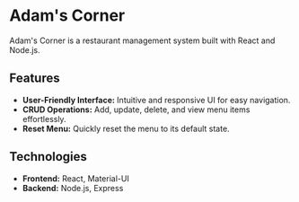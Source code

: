 # Adam's Corner

Adam's Corner is a restaurant management system built with React and Node.js.

## Features

- **User-Friendly Interface:** Intuitive and responsive UI for easy navigation.
- **CRUD Operations:** Add, update, delete, and view menu items effortlessly.
- **Reset Menu:** Quickly reset the menu to its default state.

## Technologies

- **Frontend:** React, Material-UI
- **Backend:** Node.js, Express




